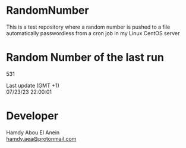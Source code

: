 # RandomNumber    
This is a test repository where a random number is pushed to a file automatically passwordless from a cron job in my Linux CentOS server    
# Random Number of the last run   
531
      
Last update (GMT +1)    
07/23/23 22:00:01
# Developer    
Hamdy Abou El Anein   
hamdy.aea@protonmail.com
